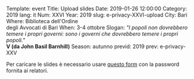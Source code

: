 Template: event
Title: Upload slides
Date: 2019-01-26 12:00:00
Category: 2019
lang: it
Num: XXVI
Year: 2019
slug: e-privacy-XXVI-upload
City: Bari
Where: Biblioteca dell'Ordine<br/>degli Avvocati di Bari
When: 3-4 ottobre
Slogan: <i>"I popoli non dovrebbero temere i propri governi: sono i governi che dovrebbero temere i propri popoli."</i><br/><b>V (da John Basil Barnhill)</b>
Season: autunno
previd: 2019
prev: e-privacy-XXV


Per caricare le slides è necessario usare [questo form](https://script.google.com/macros/s/AKfycbyPjx_sSkI8Zjyqy0LYY0II6co5a6TOao6kE_LT/exec) con la password fornita ai relatori.
